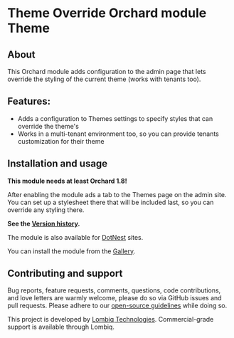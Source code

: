 # Theme Override Orchard module Theme



## About

This Orchard module adds configuration to the admin page that lets override the styling of the current theme (works with tenants too).


## Features:

- Adds a configuration to Themes settings to specify styles that can override the theme's
- Works in a multi-tenant environment too, so you can provide tenants customization for their theme


## Installation and usage

**This module needs at least Orchard 1.8!**

After enabling the module ads a tab to the Themes page on the admin site. You can set up a stylesheet there that will be included last, so you can override any styling there.

**See the [Version history](Docs/VersionHistory.md).**

The module is also available for [DotNest](http://dotnest.com/) sites.

You can install the module from the [Gallery](http://gallery.orchardproject.net/List/Modules/Orchard.Module.Piedone.ThemeOverride).


## Contributing and support

Bug reports, feature requests, comments, questions, code contributions, and love letters are warmly welcome, please do so via GitHub issues and pull requests. Please adhere to our [open-source guidelines](https://lombiq.com/open-source-guidelines) while doing so.

This project is developed by [Lombiq Technologies](https://lombiq.com/). Commercial-grade support is available through Lombiq.